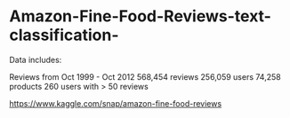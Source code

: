 # Amazon-Fine-Food-Reviews-text-classification-

Data includes:

Reviews from Oct 1999 - Oct 2012
568,454 reviews
256,059 users
74,258 products
260 users with > 50 reviews

https://www.kaggle.com/snap/amazon-fine-food-reviews
